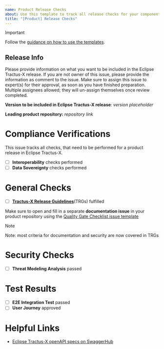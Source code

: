 ```yaml
---
name: Product Release Checks
about: Use this template to track all release checks for your component
title: "[Product] Release Checks"
---
```


> [!IMPORTANT]
> Follow the [guidance on how to use the templates](https://github.com/eclipse-tractusx/sig-release/blob/main/README.md#release-management-acceptance-criteria).

## Release Info

Please provide information on what you want to be included in the Eclipse Tractus-X release.
If you are not owner of this issue, please provide the information as comment to the issue.
Make sure to assign this issue to expert(s) for their approval, as soon as you have finished preparation. Multiple assignees allowed; they will un-assign themselves once review completed.

**Version to be included in Eclipse Tractus-X release**: *version placeholder*

**Leading product repository:** *repository link*

# Compliance Verifications

This issue tracks all checks, that need to be performed for a product release in Eclipse Tractus-X.

- [ ] **Interoperability** checks performed
- [ ] **Data Sovereignty** checks performed

# General Checks

- [ ] [**Tractus-X Release Guidelines**](https://eclipse-tractusx.github.io/docs/release)(TRGs) fulfilled

Make sure to open and fill in a separate **documentation issue** in your product repository using the [Quality Gate Checklist issue template](https://github.com/eclipse-tractusx/.github/blob/main/.github/ISSUE_TEMPLATE/qg-checklist.md)

> [!NOTE]
> Note: most criteria for documentation and security are now covered in TRGs

# Security Checks

- [ ] **Threat Modeling Analysis** passed

# Test Results

- [ ] **E2E Integration Test** passed
- [ ] **User Journey** approved

# Helpful Links

- [Eclipse Tractus-X openAPI specs on SwaggerHub](https://app.swaggerhub.com/search?owner=eclipse-tractusx-bot)
